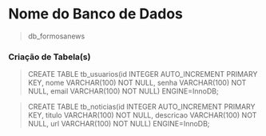 # Nome do Banco de Dados

> db_formosanews

### Criação de Tabela(s)

> CREATE TABLE tb_usuarios(id INTEGER AUTO_INCREMENT PRIMARY KEY, nome VARCHAR(100) NOT NULL, senha VARCHAR(100) NOT NULL, email VARCHAR(100) NOT NULL) ENGINE=InnoDB;

> CREATE TABLE tb_noticias(id INTEGER AUTO_INCREMENT PRIMARY KEY, titulo VARCHAR(100) NOT NULL, descricao VARCHAR(100) NOT NULL, url VARCHAR(100) NOT NULL) ENGINE=InnoDB;